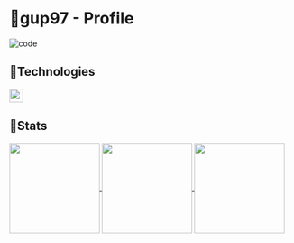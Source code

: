 # 🐧gup97 - Profile

![code](https://user-images.githubusercontent.com/80537765/179422836-15604b32-8f07-4435-8c80-5ddbfa4b244e.png)


## 💼Technologies

<img src="https://img.shields.io/badge/Javascript-323330?style=flat-square&logo=JavaScript&logoColor=f0db4f" height="24" /> 

## 💬Stats


<a href="https://github.com/anuraghazra/github-readme-stats">
  <img align="center" src="https://github-readme-stats.vercel.app/api?username=gup97&theme=onedark&show_icons=true&hide_border=true" height=160px />
</a>
<a href="https://github.com/anuraghazra/convoychat">
  <img align="center" src="https://github-readme-stats.vercel.app/api/top-langs/?username=gup97&theme=onedark&layout=compact&hide_border=true" height=160px />
</a>
<a href="https://solved.ac/gup97">
  <img align="center" src="http://mazassumnida.wtf/api/generate_badge?boj=gup97" height=160px />
</a>




<p align="center">
<!--   <img src="https://img.shields.io/badge/HTML5-f06529?style=flat-square&logo=HTML5&logoColor=ebebeb" height="24" />&nbsp
  <img src="https://img.shields.io/badge/CSS3-1572b6?style=flat-square&logo=CSS3&logoColor=ebebeb" height="24" />&nbsp
  <img src="https://img.shields.io/badge/Sass-cc6699?style=flat-square&logo=Sass&logoColor=ebebeb" height="24" />&nbsp -->
</p>


